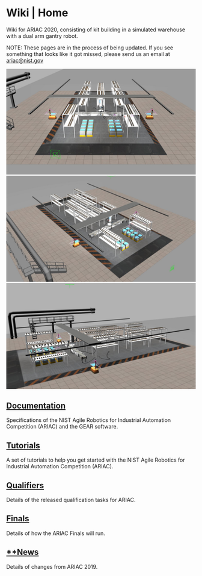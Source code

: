 # Wiki | Home
Wiki for ARIAC 2020, consisting of kit building in a simulated warehouse with a dual arm gantry robot.

NOTE: These pages are in the process of being updated. If you see something that looks like it got missed, please send us an email at ariac@nist.gov

<img src="wiki/figures/ariac2020_1.jpg" alt="alt text" width="600" class="center">
<img src="wiki/figures/ariac2020_2.jpg" alt="alt text" width="600" class="center">

<img src="wiki/figures/ariac2020_3.jpg" alt="alt text" width="600" class="center">

## [Documentation](wiki/documentation.md)
Specifications of the NIST Agile Robotics for Industrial Automation Competition (ARIAC) and the GEAR software.
## [Tutorials](wiki/tutorials.md)
A set of tutorials to help you get started with the NIST Agile Robotics for Industrial Automation Competition (ARIAC).
## [Qualifiers](wiki/qualifier.md)
Details of the released qualification tasks for ARIAC.
## [Finals](wiki/finals.md)
Details of how the ARIAC Finals will run.
## [**News](wiki/updates.md)
Details of changes from ARIAC 2019.

